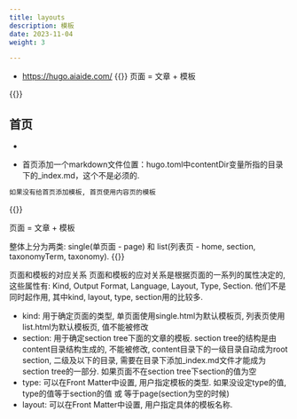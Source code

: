```yaml
---
title: layouts
description: 模板
date: 2023-11-04
weight: 3

---
```

- https://hugo.aiaide.com/
{{<pageinfo>}}
页面 = 文章 + 模板


{{</pageinfo>}}
## 首页
-

- 首页添加一个markdown文件位置：hugo.toml中contentDir变量所指的目录下的_index.md，这个不是必须的.

```sql
如果没有给首页添加模板, 首页使用内容页的模板


```

{{<note>}}
<!---->
页面 = 文章 + 模板

整体上分为两类: single(单页面 - page) 和 list(列表页 - home, section, taxonomyTerm, taxonomy).
{{</note>}}



页面和模板的对应关系
页面和模板的应对关系是根据页面的一系列的属性决定的, 这些属性有: Kind, Output Format, Language, Layout, Type, Section. 他们不是同时起作用, 其中kind, layout, type, section用的比较多.

- kind: 用于确定页面的类型, 单页面使用single.html为默认模板页, 列表页使用list.html为默认模板页, 值不能被修改
- section: 用于确定section tree下面的文章的模板. section tree的结构是由content目录结构生成的, 不能被修改, content目录下的一级目录自动成为root section, 二级及以下的目录, 需要在目录下添加_index.md文件才能成为section tree的一部分. 如果页面不在section tree下section的值为空
- type: 可以在Front Matter中设置, 用户指定模板的类型. 如果没设定type的值, type的值等于section的值 或 等于page(section为空的时候)
- layout: 可以在Front Matter中设置, 用户指定具体的模板名称.